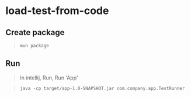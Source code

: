# load-test-from-code

## Create package

> `mvn package`

## Run

> In intellij, Run, Run 'App'

> `java -cp target/app-1.0-SNAPSHOT.jar com.company.app.TestRunner`
